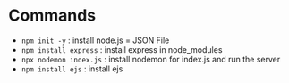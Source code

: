 # Commands 

- `npm init -y` : install node.js = JSON File
- `npm install express` : install express in node_modules
- `npx nodemon index.js` : install nodemon for index.js and run the server
- `npm install ejs` : install ejs


